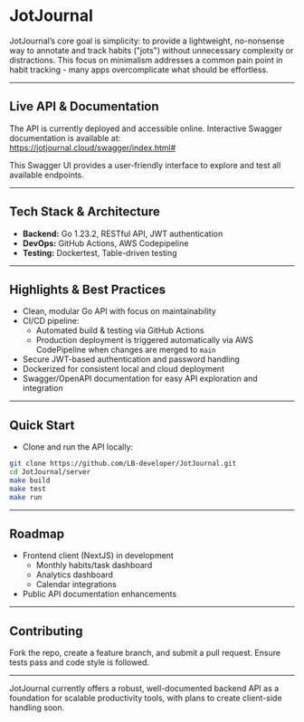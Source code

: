 # JotJournal

JotJournal’s core goal is simplicity: to provide a lightweight, no-nonsense way to annotate and track habits ("jots") without unnecessary complexity or distractions. This focus on minimalism addresses a common pain point in habit tracking - many apps overcomplicate what should be effortless.

---

## Live API & Documentation

The API is currently deployed and accessible online. Interactive Swagger documentation is available at:  
https://jotjournal.cloud/swagger/index.html#

This Swagger UI provides a user-friendly interface to explore and test all available endpoints.

---

## Tech Stack & Architecture

- **Backend:** Go 1.23.2, RESTful API, JWT authentication
- **DevOps:** GitHub Actions, AWS Codepipeline  
- **Testing:** Dockertest, Table-driven testing

---

## Highlights & Best Practices

- Clean, modular Go API with focus on maintainability  
- CI/CD pipeline:  
  - Automated build & testing via GitHub Actions
  - Production deployment is triggered automatically via AWS CodePipeline when changes are merged to `main`
- Secure JWT-based authentication and password handling  
- Dockerized for consistent local and cloud deployment  
- Swagger/OpenAPI documentation for easy API exploration and integration  

---

## Quick Start

- Clone and run the API locally:
```bash
git clone https://github.com/LB-developer/JotJournal.git
cd JotJournal/server
make build
make test
make run
```

---

## Roadmap

- Frontend client (NextJS) in development  
    - Monthly habits/task dashboard
    - Analytics dashboard  
    - Calendar integrations  
- Public API documentation enhancements  

---

## Contributing

Fork the repo, create a feature branch, and submit a pull request. Ensure tests pass and code style is followed.

---

JotJournal currently offers a robust, well-documented backend API as a foundation for scalable productivity tools, with plans to create client-side handling soon.
